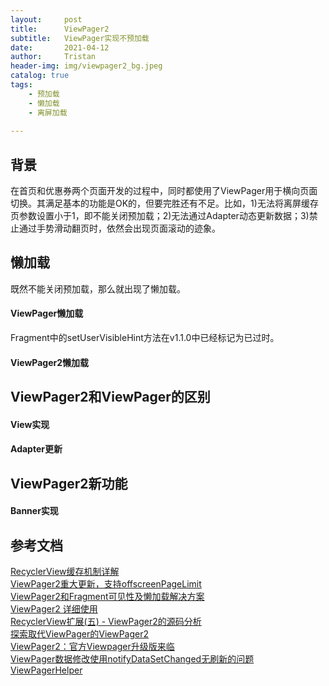 ```yaml
---
layout:     post
title:      ViewPager2
subtitle:   ViewPager实现不预加载
date:       2021-04-12
author:     Tristan
header-img: img/viewpager2_bg.jpeg
catalog: true
tags:
    - 预加载
    - 懒加载
    - 离屏加载
    
---
```


## 背景
在首页和优惠券两个页面开发的过程中，同时都使用了ViewPager用于横向页面切换。其满足基本的功能是OK的，但要完胜还有不足。比如，1)无法将离屏缓存页参数设置小于1，即不能关闭预加载；2)无法通过Adapter动态更新数据；3)禁止通过手势滑动翻页时，依然会出现页面滚动的迹象。

## 懒加载
既然不能关闭预加载，那么就出现了懒加载。
#### ViewPager懒加载

Fragment中的setUserVisibleHint方法在v1.1.0中已经标记为已过时。

#### ViewPager2懒加载

## ViewPager2和ViewPager的区别
#### View实现
#### Adapter更新

## ViewPager2新功能
#### Banner实现


## 参考文档
[RecyclerView缓存机制详解](https://www.cnblogs.com/ldq2016/p/9035948.html)<br/>
[ViewPager2重大更新，支持offscreenPageLimit](https://blog.csdn.net/Coo123_/article/details/92009724?utm_medium=distribute.pc_relevant.none-task-blog-2%7Edefault%7EBlogCommendFromMachineLearnPai2%7Edefault-4.control&dist_request_id=&depth_1-utm_source=distribute.pc_relevant.none-task-blog-2%7Edefault%7EBlogCommendFromMachineLearnPai2%7Edefault-4.control)<br/>
[ViewPager2和Fragment可见性及懒加载解决方案](https://zhangphil.blog.csdn.net/article/details/108893237)<br/>
[ViewPager2 详细使用](https://blog.csdn.net/baidu_40389775/article/details/103774074)<br/>
[RecyclerView扩展(五) - ViewPager2的源码分析](https://www.jianshu.com/p/70c5d3f0bb34)<br/>
[探索取代ViewPager的ViewPager2](https://www.jianshu.com/p/bd70970600aa)<br/>
[ViewPager2：官方Viewpager升级版来临](https://www.codercto.com/a/61727.html)<br/>
[ViewPager数据修改使用notifyDataSetChanged无刷新的问题](https://blog.csdn.net/Jafilah2010/article/details/51203537?utm_medium=distribute.pc_relevant.none-task-blog-2%7Edefault%7EBlogCommendFromMachineLearnPai2%7Edefault-1.control&dist_request_id=1330144.34823.16182184090129255&depth_1-utm_source=distribute.pc_relevant.none-task-blog-2%7Edefault%7EBlogCommendFromMachineLearnPai2%7Edefault-1.control)<br/>
[ViewPagerHelper](https://github.com/LillteZheng/ViewPagerHelper)<br/>
